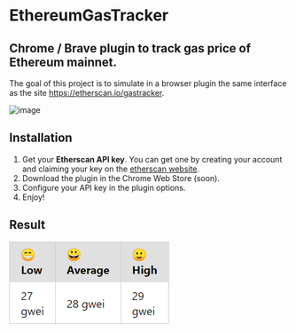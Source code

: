 # EthereumGasTracker
## Chrome / Brave plugin to track gas price of Ethereum mainnet.

The goal of this project is to simulate in a browser plugin the same interface as the site https://etherscan.io/gastracker.

![image](https://user-images.githubusercontent.com/23320254/217003398-7f8b54b1-5de2-4e3e-9688-5b0b3cb3a065.png)

## Installation

1. Get your **Etherscan API key**. You can get one by creating your account and claiming your key on the [etherscan website](https://etherscan.io/myapikey).
2. Download the plugin in the Chrome Web Store (soon).
3. Configure your API key in the plugin options.
4. Enjoy!

## Result
![image](demo.png)
